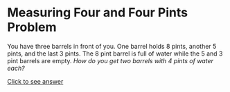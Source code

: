 # Measuring Four and Four Pints Problem

You have three barrels in front of you. One barrel holds 8 pints, another 5 
pints, and the last 3 pints. The 8 pint barrel is full of water while the 5 and 
3 pint barrels are empty. *How do you get two barrels with 4 pints of water 
each?*

[Click to see answer](../answers/measuring_four_and_four_pints_answer.md)
